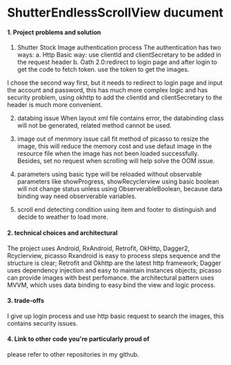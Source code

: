 # ShutterEndlessScrollView ducument
#### 1. Project problems and solution
1. Shutter Stock Image authentication process
The authentication has two ways:
a. Http Basic way: use clientId and clientSecretary to be added in the request header
b. Oath 2.0:redirect to login page and after login to get the code to fetch token. use the token to get the images.

I chose the second way first, but it needs to redirect to login page and input the account and password, this has much more complex logic and has security problem, using okhttp to add the clientId and clientSecretary to the header is much more convenient.

2. databing issue
When layout xml file contains error, the databinding class will not be generated, related method cannot be used.

3. image out of menmory issue
call fit method of picasso to resize the image, this will reduce the memory cost and use defaut image in the resource file when the image has not been loaded successfully. Besides, set no request when scrolling will help solve the OOM issue.

4. parameters using basic type will be reloaded without observable
parameters like showProgress, showRecyclerview using basic boolean will not change status unless using ObserverableBoolean, because data binding way need observerable variables.

5. scroll end detecting condition
using item and footer to distinguish and decide to weather to load more.

#### 2. technical choices and architectural
The project uses Android, RxAndroid, Retrofit, OkHttp, Dagger2, Rcyclerview, picasso
Rxandroid is easy to process steps sequence and the structure is clear;
Retrofit and Okhttp are the latest http framework;
Dagger uses dependency injection and easy to maintain instances objects;
picasso can provide images with best perfomance.
the architectural pattern uses MVVM, which uses data binding to easy bind the view and logic process.

#### 3. trade-offs
I give up login process and use http basic request to search the images, this contains security issues.

#### 4. Link to other code you're particularly proud of
please refer to other repositories in my github.
